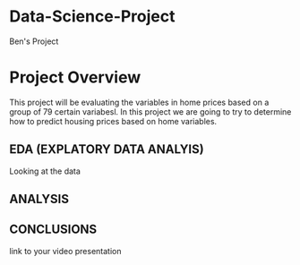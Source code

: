 # Data-Science-Project
Ben's Project

# Project Overview
This project will be evaluating the variables in home prices based on a group of 79 certain variabesl. In this project we are going to try to determine how to predict housing prices based on home variables. 

## EDA (EXPLATORY DATA ANALYIS)
Looking at the data

## ANALYSIS

## CONCLUSIONS
link to your video presentation
